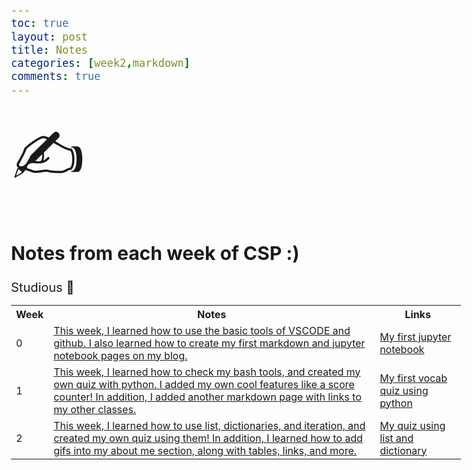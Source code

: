```yaml
---
toc: true
layout: post 
title: Notes
categories: [week2,markdown]
comments: true
---
```


<html>
<style>
body {
  font-size: 20px;
}
</style>
<body>

<span style='font-size:100px;'>&#9997;</span>

</body>
</html>


## Notes from each week of CSP :)

<table>

<tr>
 Studious 
<html>
<style>
body {
  font-size: 20px;
}
</style>
<body>
<span style='font-size:20px;'>&#128511;</span>
<tr>


<tr>
     <th>Week</th>
     <th>Notes</th>
     <th>Links</th>
    
   <tr> <td>0</td>
   <td>
            <a href="">This week, I learned how to use the basic tools of VSCODE and github. I also learned how to create my first markdown and jupyter notebook pages on my blog.</a> 
           <td><a href="{{https://nsk1207.github.io/fastpages_nathan/week0/jupyter/2022/08/20/Nathan_nb.html}}/week/0">My first jupyter notebook</a></td>
        </td>
        <tr>
        <td>1</td>
        <td>
            <a href="">This week, I learned how to check my bash tools, and created my own quiz with python. I added my own cool features like a score counter! In addition, I added another markdown page with links to my other classes.</a> 
      <td>
            <a href="{{https://nsk1207.github.io/fastpages_nathan/week1/jupyter/2022/08/28/quiz.html}}/week/1">My first vocab quiz using python</a>
 <tr>
        <td>2</td>
        <td>
         <a href="">This week, I learned how to use list, dictionaries, and iteration, and created my own quiz using them! In addition, I learned how to add gifs into my about me section, along with tables, links, and more.</a> 
         <td>
            <a href="{{https://nsk1207.github.io/fastpages_nathan/week2/jupyter/2022/09/04/list_dict_quiz.html}}/week/2">My quiz using list and dictionary</a>
        <tr> 

 </table>